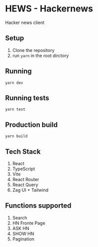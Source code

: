 # HEWS - Hackernews

Hacker news client

## Setup
1. Clone the repository 
2. run `yarn` in the root dirctory

## Running
`yarn dev`

## Running tests
`yarn test`

## Production build
`yarn build`

## Tech Stack
1. React
2. TypeScript
3. Vite
4. React Router
5. React Query
6. Zag UI + Tailwind

## Functions supported
1. Search
2. HN Fronte Page
3. ASK HN
4. SHOW HN
5. Pagination
